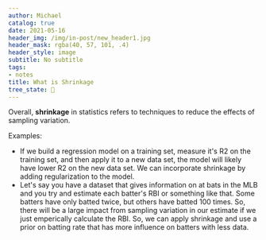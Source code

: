 ```yaml
---
author: Michael
catalog: true
date: 2021-05-16
header_img: /img/in-post/new_header1.jpg
header_mask: rgba(40, 57, 101, .4)
header_style: image
subtitle: No subtitle
tags:
- notes
title: What is Shrinkage
tree_state: 🌱
---
```


Overall, **shrinkage** in statistics refers to techniques to reduce the effects of sampling variation.

Examples:
- If we build a regression model on a training set, measure it's R2 on the training set, and then apply it to a new data set, the model will likely have lower R2 on the new data set. We can incorporate shrinkage by adding regularization to the model.
- Let's say you have a dataset that gives information on at bats in the MLB and you try and estimate each batter's RBI or something like that. Some batters have only batted twice, but others have batted 100 times. So, there will be a large impact from sampling variation in our estimate if we just emperically calculate the RBI. So, we can apply shrinkage and use a prior on batting rate that has more influence on batters with less data.